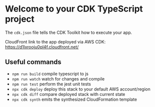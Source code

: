# Welcome to your CDK TypeScript project

The `cdk.json` file tells the CDK Toolkit how to execute your app.

CloudFront link to the app deployed via AWS CDK: https://d1lxrooju0pl4f.cloudfront.net/

## Useful commands

* `npm run build`   compile typescript to js
* `npm run watch`   watch for changes and compile
* `npm run test`    perform the jest unit tests
* `npx cdk deploy`  deploy this stack to your default AWS account/region
* `npx cdk diff`    compare deployed stack with current state
* `npx cdk synth`   emits the synthesized CloudFormation template
